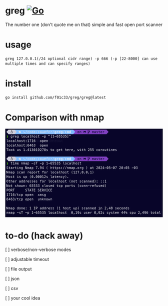 # greg [![Go](https://github.com/f01c33/greg/actions/workflows/go.yml/badge.svg)](https://github.com/f01c33/greg/actions/workflows/go.yml)
The number one (don't quote me on that) simple and fast open port scanner

# usage

```
greg 127.0.0.1(/24 optional cidr range) -p 666 (-p [22-8000] can use multiple times and can specify ranges)
```

# install
```bash
go install github.com/f01c33/greg/greg@latest
```

# Comparison with nmap
![comparison](./comparison.png)

# to-do (hack away)

[ ] verbose/non-verbose modes

[ ] adjustable timeout

[ ] file output

[ ] json

[ ] csv

[ ] your cool idea

